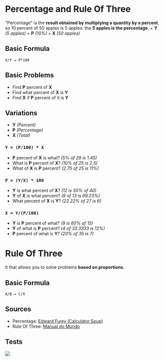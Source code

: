 # Percentage and Rule Of Three

"Percentage" is the **result obtained by multiplying a quantity by a percent**, so 10 percent of 50 apples is 5 apples: the **5 apples is the percentage**.
    + **Y** _(5 apples)_
    + **P** _(10%)_
    + **X** _(50 apples)_ 

## Basic Formula
```X/Y = P*100```

## Basic Problems
+ Find **P** percent of **X**
+ Find what percent of **X** is **Y**
+ Find **X** if **P** percent of it is **Y**


## Variations
+ **Y** _(Percent)_
+ **P** _(Percentage)_
+ **X** _(Total)_ 

### ```Y = (P/100) * X```
+ **P** percent of **X** is what? _(5% of 29 is 1.45)_
+ What is **P** percent of **X**? _(10% of 25 is 2.5)_
+ What of **X** is **P** percent? _(2.75 of 25 is 11%)_

### ```P = (Y/X) * 100```
+ **Y** is what percent of **X**? _(12 is 30% of 40)_
+ **Y** of **X** is what percent? _(9 of 13 is 69.23%)_
+ What percent of **X** is **Y**? _(22.22% of 27 is 6)_

### ```X = Y/(P/100)```
+ **Y** is **P** percent of what? _(9 is 60% of 15)_
+ **Y** of what is **P** percent? _(4 of 33.3333 is 12%)_
+ **P** percent of what is **Y**? _(20% of 35 is 7)_


# Rule Of Three
It that allows you to solve problems **based on proportions**.

## Basic Formula
```A/B = C/X```

## Sources
+ Percentage: [Edward Furey (Calculator Soup)](https://www.calculatorsoup.com/calculators/math/percentage.php)
+ Rule Of Three: [Manual do Mundo](https://www.youtube.com/watch?v=ls6YLVn4_1o)

## Tests

![](tests.png)